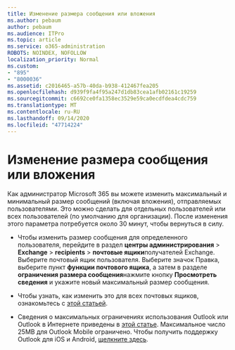 ```yaml
---
title: Изменение размера сообщения или вложения
ms.author: pebaum
author: pebaum
ms.audience: ITPro
ms.topic: article
ms.service: o365-administration
ROBOTS: NOINDEX, NOFOLLOW
localization_priority: Normal
ms.custom:
- "895"
- "8000036"
ms.assetid: c2016465-a57b-40da-b938-412467fea205
ms.openlocfilehash: d939f9fa4f95a247d1db83cea1afb02161c19259
ms.sourcegitcommit: c6692ce0fa1358ec3529e59ca0ecdfdea4cdc759
ms.translationtype: MT
ms.contentlocale: ru-RU
ms.lasthandoff: 09/14/2020
ms.locfileid: "47714224"
---
```

# <a name="changing-message-or-attachment-size"></a>Изменение размера сообщения или вложения

Как администратор Microsoft 365 вы можете изменить максимальный и минимальный размер сообщений (включая вложения), отправляемых пользователями. Это можно сделать для отдельных пользователей или всех пользователей (по умолчанию для организации). После изменения этого параметра потребуется около 30 минут, чтобы вернуться в силу.
  
- Чтобы изменить размер сообщения для определенного пользователя, перейдите в раздел **центры администрирования** \> **Exchange** \> **recipients** \> **почтовые ящики**получателей Exchange. Выберите почтовый ящик пользователя. Выберите значок Правка, выберите пункт **функции почтового ящика**, а затем в разделе **ограничения размера сообщения**нажмите кнопку **Просмотреть сведения** и укажите новый максимальный размер сообщения.

- Чтобы узнать, как изменить это для всех почтовых ящиков, ознакомьтесь с [этой статьей](https://www.microsoft.com/microsoft-365/blog/2015/04/15/office-365-now-supports-larger-email-messages-up-to-150-mb/).

- Сведения о максимальных ограничениях использования Outlook или Outlook в Интернете приведены в [этой статье](https://technet.microsoft.com/library/exchange-online-limits.aspx#MessageLimits). Максимальное число 25MB для Outlook Mobile ограничено. Чтобы получить поддержку Outlook для iOS и Android, [щелкните здесь](https://support.office.com/article/Get-in-app-help-for-Outlook-for-iOS-and-Android-218a22d1-9fa5-4889-b689-de1c63493243).
